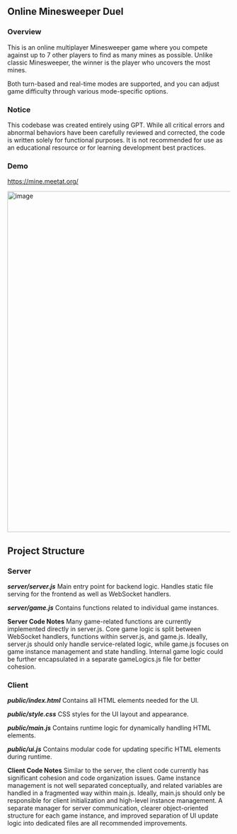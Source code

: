 ## Online Minesweeper Duel

### Overview
This is an online multiplayer Minesweeper game where you compete against up to 7 other players to find as many mines as possible.
Unlike classic Minesweeper, the winner is the player who uncovers the most mines.

Both turn-based and real-time modes are supported, and you can adjust game difficulty through various mode-specific options.

### Notice
This codebase was created entirely using GPT.
While all critical errors and abnormal behaviors have been carefully reviewed and corrected, the code is written solely for functional purposes.
It is not recommended for use as an educational resource or for learning development best practices.

### Demo
https://mine.meetat.org/

<img width="997" height="769" alt="image" src="https://github.com/user-attachments/assets/aa7d090a-402f-4288-bda4-31a82748ec74" />


## Project Structure

### Server

***server/server.js***
Main entry point for backend logic.
Handles static file serving for the frontend as well as WebSocket handlers.

***server/game.js***
Contains functions related to individual game instances.

**Server Code Notes**
Many game-related functions are currently implemented directly in server.js.
Core game logic is split between WebSocket handlers, functions within server.js, and game.js.
Ideally, server.js should only handle service-related logic, while game.js focuses on game instance management and state handling. Internal game logic could be further encapsulated in a separate gameLogics.js file for better cohesion.

### Client

***public/index.html***
Contains all HTML elements needed for the UI.

***public/style.css***
CSS styles for the UI layout and appearance.

***public/main.js***
Contains runtime logic for dynamically handling HTML elements.

***public/ui.js***
Contains modular code for updating specific HTML elements during runtime.

**Client Code Notes**
Similar to the server, the client code currently has significant cohesion and code organization issues.
Game instance management is not well separated conceptually, and related variables are handled in a fragmented way within main.js.
Ideally, main.js should only be responsible for client initialization and high-level instance management.
A separate manager for server communication, clearer object-oriented structure for each game instance, and improved separation of UI update logic into dedicated files are all recommended improvements.
